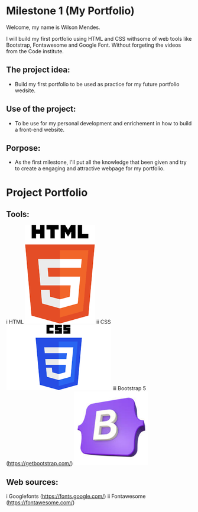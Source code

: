
# Milestone 1 (My Portfolio)

Welcome, my name is Wilson Mendes.

I will build my first portfolio using HTML and CSS withsome of web tools like Bootstrap, Fontawesome and Google Font. Without forgeting the videos from the Code institute.

## The project idea:

- Build my first portfolio to be used as practice for my future portfolio wedsite.

## Use of the project:

- To be use for my personal development and enrichement in how to build a front-end website.

## Porpose:

- As the first milestone, I'll put all the knowledge that been given and try to create a engaging and attractive webpage for my portfolio.

# Project **Portfolio**

## Tools:
 
 i   HTML ![alt text](<images/HTML5 Logo.png>)
 ii  CSS   ![alt text](Untitled.png)
 iii Bootstrap 5 (https://getbootstrap.com/) ![alt text](<images/Bootstrap Logo.jpg>)

 ## Web sources:

 i   Googlefonts (https://fonts.google.com/)
 ii  Fontawesome (https://fontawesome.com/)


